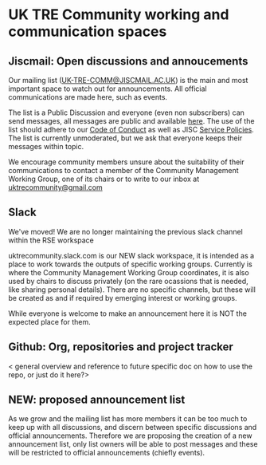 # UK TRE Community working and communication spaces

## Jiscmail: Open discussions and annoucements

Our mailing list (UK-TRE-COMM@JISCMAIL.AC.UK) is the main and most important space to watch out for announcements.
All official communications are made here, such as events.

The list is a Public Discussion and everyone (even non subscribers) can send messages, all messages are public and available [here](https://www.jiscmail.ac.uk/cgi-bin/webadmin?A0=uk-tre-comm).
The use of the list should adhere to our [Code of Conduct](https://github.com/uk-tre/website/blob/main/CODE_OF_CONDUCT.md) as well as JISC [Service Policies](https://www.jiscmail.ac.uk/policyandsecurity/).
The list is currently unmoderated, but we ask that everyone keeps their messages within topic.

We encourage community members unsure about the suitability of their communications to contact a member of the Community Management Working Group, one of its chairs or to write to our inbox at uktrecommunity@gmail.com

## Slack 
We've moved! We are no longer maintaining the previous slack channel within the RSE workspace

uktrecommunity.slack.com is our NEW slack workspace, it is intended as a place to work towards the outputs of specific working groups.
Currently is where the Community Management Working Group coordinates, it is also used by chairs to discuss privately (on the rare ocassions that is needed, like sharing personal details).
There are no specific channels, but these will be created as and if required by emerging interest or working groups.

While everyone is welcome to make an announcement here it is NOT the expected place for them.

## Github: Org, repositories and project tracker

< general overview and reference to future specific doc on how to use the repo, or just do it here?>

## NEW: proposed announcement list

As we grow and the mailing list has more members it can be too much to keep up with all discussions, and discern between specific discussions and official announcements.
Therefore we are proposing the creation of a new announcement list, only list owners will be able to post messages and these will be restricted to official announcements (chiefly events).
